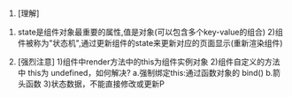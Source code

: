 ##
1. [理解]
1) state是组件对象最重要的属性,值是对象(可以包含多个key-value的组合)
2)组件被称为"状态机",通过更新组件的state来更新对应的页面显示(重新渲染组件)
2. [强烈注意]
1)组件中render方法中的this为组件实例对象
2)组件自定义的方法中 this为 undefined，如何解决?
    a.强制绑定this:通过函数对象的 bind()
    b.箭头函数
3)状态数据，不能直接修改或更新P
